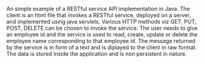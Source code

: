 An simple example of a RESTful service API implementation in Java.  The client is an html file that invokes a RESTful service, deployed on a server, and implemented using java servlets. Various HTTP methods viz GET, PUT, POST, DELETE can be chosen to invoke the service. The user needs to give an employee id and the service is used to read, create, update or delete the employee name corresponding to that employee id. The message returned by the service is in form of a text and is diplayed to the client in raw format. The data is stored inside the application and is non persistent in nature.
